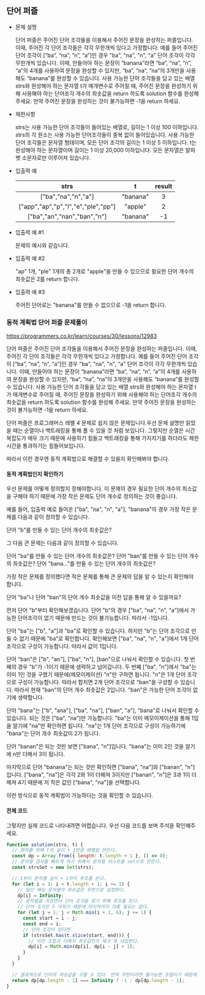 ## 단어 퍼즐

- 문제 설명

  단어 퍼즐은 주어진 단어 조각들을 이용해서 주어진 문장을 완성하는 퍼즐입니다. 이때, 주어진 각 단어 조각들은 각각 무한개씩 있다고 가정합니다. 예를 들어 주어진 단어 조각이 [“ba”, “na”, “n”, “a”]인 경우 "ba", "na", "n", "a" 단어 조각이 각각 무한개씩 있습니다. 이때, 만들어야 하는 문장이 “banana”라면 “ba”, “na”, “n”, “a”의 4개를 사용하여 문장을 완성할 수 있지만, “ba”, “na”, “na”의 3개만을 사용해도 “banana”를 완성할 수 있습니다. 사용 가능한 단어 조각들을 담고 있는 배열 strs와 완성해야 하는 문자열 t가 매개변수로 주어질 때, 주어진 문장을 완성하기 위해 사용해야 하는 단어조각 개수의 최솟값을 return 하도록 solution 함수를 완성해 주세요. 만약 주어진 문장을 완성하는 것이 불가능하면 -1을 return 하세요.

- 제한사항

  strs는 사용 가능한 단어 조각들이 들어있는 배열로, 길이는 1 이상 100 이하입니다.
  strs의 각 원소는 사용 가능한 단어조각들이 중복 없이 들어있습니다.
  사용 가능한 단어 조각들은 문자열 형태이며, 모든 단어 조각의 길이는 1 이상 5 이하입니다.
  t는 완성해야 하는 문자열이며 길이는 1 이상 20,000 이하입니다.
  모든 문자열은 알파벳 소문자로만 이루어져 있습니다.

- 입출력 예

  |                strs                 |    t     | result |
  | :---------------------------------: | :------: | :----: |
  |         ["ba","na","n","a"]         | "banana" |   3    |
  | ["app","ap","p","l","e","ple","pp"] | "apple"  |   2    |
  |     ["ba","an","nan","ban","n"]     | "banana" |   -1   |

- 입출력 예 #1

  문제의 예시와 같습니다.

- 입출력 예 #2

  "ap" 1개, "ple" 1개의 총 2개로 "apple"을 만들 수 있으므로 필요한 단어 개수의 최솟값은 2를 return 합니다.

- 입출력 예 #3

  주어진 단어로는 "banana"를 만들 수 없으므로 -1을 return 합니다.

### 동적 계획법 단어 퍼즐 문제풀이

https://programmers.co.kr/learn/courses/30/lessons/12983

단어 퍼즐은 주어진 단어 조각들을 이용해서 주어진 문장을 완성하는 퍼즐입니다. 이때, 주어진 각 단어 조각들은 각각 무한개씩 있다고 가정합니다. 예를 들어 주어진 단어 조각이 [“ba”, “na”, “n”, “a”]인 경우 "ba", "na", "n", "a" 단어 조각이 각각 무한개씩 있습니다. 이때, 만들어야 하는 문장이 “banana”라면 “ba”, “na”, “n”, “a”의 4개를 사용하여 문장을 완성할 수 있지만, “ba”, “na”, “na”의 3개만을 사용해도 “banana”를 완성할 수 있습니다. 사용 가능한 단어 조각들을 담고 있는 배열 strs와 완성해야 하는 문자열 t가 매개변수로 주어질 때, 주어진 문장을 완성하기 위해 사용해야 하는 단어조각 개수의 최솟값을 return 하도록 solution 함수를 완성해 주세요. 만약 주어진 문장을 완성하는 것이 불가능하면 -1을 return 하세요.

단어 퍼즐은 프로그래머스 레벨 4 문제로 쉽지 않은 문제입니다.우선 문제 설명만 읽었을 때는 순열이나 백트래킹을 통해 풀 수 있을 것 처럼 보입니다. 그렇지만 순열은 시간복잡도가 매우 크기 때문에 사용하기 힘들고 백트래킹을 통해 가지치기를 하더라도 제한 시간을 통과하기는 힘들어보입니다.

따라서 이런 경우엔 동적 계획법으로 해결할 수 있을지 확인해봐야 합니다.

#### 동적 계획법인지 확인하기

우선 문제를 어떻게 정의할지 정해야합니다. 이 문제의 경우 필요한 단어 개수의 최소값을 구해야 하기 때문에 가장 작은 문제도 단어 개수로 정의하는 것이 좋습니다.

예를 들어, 입출력 예로 들어온 ["ba", "na", "n", "a"], "banana"의 경우 가장 작은 문제를 다음과 같이 정의할 수 있습니다.

단어 "b"를 만들 수 있는 단어 개수의 최솟값은?

그 다음 큰 문제는 다음과 같이 정의할 수 있습니다.

단어 "ba"를 만들 수 있는 단어 개수의 최솟값은?
단어 "ban"를 만들 수 있는 단어 개수의 최솟값은?
단어 "bana..."를 만들 수 있는 단어 개수의 최솟값은?

가장 작은 문제를 정의했다면 작은 문제를 통해 큰 문제의 답을 알 수 있는지 확인해야 합니다.

단어 "ba"나 단어 "ban"의 단어 개수 최솟값을 이전 답을 통해 알 수 있을까요?

먼저 단어 "b"부터 확인해보겠습니다. 단어 "b"의 경우 ["ba", "na", "n", "a"]에서 가능한 단어조각이 없기 때문에 만드는 것이 불가능합니다. 따라서 -1입니다.

단어 "ba"는 ["b", "a"]과 "ba"로 확인할 수 있습니다. 하지만 "b"는 단어 조각으로 만들 수 없기 때문에 "ba"로 확인합니다. 확인해보면 ["ba", "na", "n", "a"]에서 1개 단어 조각으로 구성이 가능합니다. 따라서 값이 1입니다.

단어 "ban"은 ["b", "an"], ["ba", "n"], [ban"으로 나눠서 확인할 수 있습니다. 첫 번째의 경우 "b"가 -1이기 때문에 생략하고 넘어갑니다. 두 번째 ["ba", "n"]에서 "ba"는 이미 1인 것을 구했기 때문에(메모이제이션) "n"만 구하면 됩니다. "n"은 1개 단어 조각으로 구성이 가능합니다. 따라서 합치면 2개 단어 조각으로 "ban"을 구성할 수 있습니다. 따라서 현재 "ban"의 단어 개수 최솟값은 2입니다. "ban"은 가능한 단어 조각이 없기에 생략합니다.

단어 "bana"는 ["b", "ana"], ["ba", "na"], ["ban", "a"], "bana"로 나눠서 확인할 수 있습니다. 되는 것은 ["ba", "na"]만 가능합니다. "ba"는 이미 메모이제이션을 통해 1임을 알기에 "na"만 확인하면 됩니다. "na"는 1개 단어 조각으로 구성이 가능하기에 "bana"는 단어 개수 최솟값이 2가 됩니다.

단어 "banan"은 되는 것만 보면 ["bana", "n"]입니다. "bana"는 이미 2인 것을 알기에 n만 더해서 3이 됩니다.

마지막으로 단어 "banana"는 되는 것만 확인하면 ["bana", "na"]와 ["banan", "n"]입니다. ["bana", "na"]은 각각 2와 1이 더해져 3이지만 ["banan", "n"]은 3과 1이 더해져 4기 때문에 저 작은 값인 ["bana", "na"]을 선택합니다.

이런 방식으로 동적 계획법이 가능하다는 것을 확인할 수 있습니다.

#### 전체 코드

그렇지만 실제 코드로 나타내려면 어렵습니다. 우선 다음 코드를 보며 주석을 확인해주세요.

```jsx
function solution(strs, t) {
  // 편의를 위해 t의 길이 + 1만큼 배열을 만든다.
  const dp = Array.from({ length: t.length + 1 }, () => 0);
  // 문자열 검사를 빠르게 하기 위해서 문자열 리스트를 set으로 만든다.
  const strsSet = new Set(strs);

  // 1부터 문자열 길이 + 1까지 루프를 돈다.
  for (let i = 1; i < t.length + 1; i += 1) {
    // 일단 해당 문자열의 최솟값은 무한으로 설정한다.
    dp[i] = Infinity;
    // 문자열을 자르면서 단어 조각을 찾기 위해 루프를 돈다.
    // 단어 조각은 5 이하기 때문에 마지막까지 자를 필요는 없다.
    for (let j = 1; j < Math.min(i + 1, 6); j += 1) {
      const start = i - j;
      const end = i;
      // 단어 조각이 있다면
      if (strsSet.has(t.slice(start, end))) {
        // 이전 조합과 더해서 최솟값인지 체크 후 대입한다.
        dp[i] = Math.min(dp[i], dp[i - j] + 1);
      }
    }
  }

  // 결과적으로 단어의 최솟값을 구할 수 있다. 만약 무한이라면 불가능한 조합이기 때문에 -1을 리턴한다.
  return dp[dp.length - 1] === Infinity ? -1 : dp[dp.length - 1];
}
```
